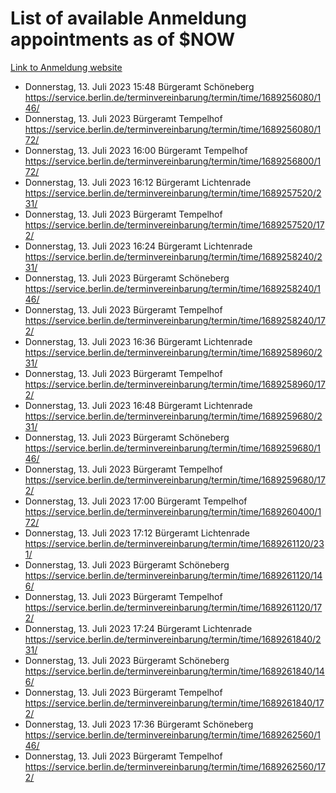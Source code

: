 # List of available Anmeldung appointments as of $NOW
[Link to Anmeldung website](https://service.berlin.de/terminvereinbarung/termin/tag.php?termin=1&anliegen[]=120686&dienstleisterlist=122210,122217,327316,122219,327312,122227,327314,122231,327346,122243,327348,122254,122252,329742,122260,329745,122262,329748,122271,327278,122273,327274,122277,327276,330436,122280,327294,122282,327290,122284,327292,122291,327270,122285,327266,122286,327264,122296,327268,150230,329760,122297,327286,122294,327284,122312,329763,122314,329775,122304,327330,122311,327334,122309,327332,317869,122281,327352,122279,329772,122283,122276,327324,122274,327326,122267,329766,122246,327318,122251,327320,122257,327322,122208,327298,122226,327300&herkunft=http%3A%2F%2Fservice.berlin.de%2Fdienstleistung%2F120686%2F)
- Donnerstag, 13. Juli 2023 15:48 Bürgeramt Schöneberg https://service.berlin.de/terminvereinbarung/termin/time/1689256080/146/
- Donnerstag, 13. Juli 2023  Bürgeramt Tempelhof https://service.berlin.de/terminvereinbarung/termin/time/1689256080/172/
- Donnerstag, 13. Juli 2023 16:00 Bürgeramt Tempelhof https://service.berlin.de/terminvereinbarung/termin/time/1689256800/172/
- Donnerstag, 13. Juli 2023 16:12 Bürgeramt Lichtenrade https://service.berlin.de/terminvereinbarung/termin/time/1689257520/231/
- Donnerstag, 13. Juli 2023  Bürgeramt Tempelhof https://service.berlin.de/terminvereinbarung/termin/time/1689257520/172/
- Donnerstag, 13. Juli 2023 16:24 Bürgeramt Lichtenrade https://service.berlin.de/terminvereinbarung/termin/time/1689258240/231/
- Donnerstag, 13. Juli 2023  Bürgeramt Schöneberg https://service.berlin.de/terminvereinbarung/termin/time/1689258240/146/
- Donnerstag, 13. Juli 2023  Bürgeramt Tempelhof https://service.berlin.de/terminvereinbarung/termin/time/1689258240/172/
- Donnerstag, 13. Juli 2023 16:36 Bürgeramt Lichtenrade https://service.berlin.de/terminvereinbarung/termin/time/1689258960/231/
- Donnerstag, 13. Juli 2023  Bürgeramt Tempelhof https://service.berlin.de/terminvereinbarung/termin/time/1689258960/172/
- Donnerstag, 13. Juli 2023 16:48 Bürgeramt Lichtenrade https://service.berlin.de/terminvereinbarung/termin/time/1689259680/231/
- Donnerstag, 13. Juli 2023  Bürgeramt Schöneberg https://service.berlin.de/terminvereinbarung/termin/time/1689259680/146/
- Donnerstag, 13. Juli 2023  Bürgeramt Tempelhof https://service.berlin.de/terminvereinbarung/termin/time/1689259680/172/
- Donnerstag, 13. Juli 2023 17:00 Bürgeramt Tempelhof https://service.berlin.de/terminvereinbarung/termin/time/1689260400/172/
- Donnerstag, 13. Juli 2023 17:12 Bürgeramt Lichtenrade https://service.berlin.de/terminvereinbarung/termin/time/1689261120/231/
- Donnerstag, 13. Juli 2023  Bürgeramt Schöneberg https://service.berlin.de/terminvereinbarung/termin/time/1689261120/146/
- Donnerstag, 13. Juli 2023  Bürgeramt Tempelhof https://service.berlin.de/terminvereinbarung/termin/time/1689261120/172/
- Donnerstag, 13. Juli 2023 17:24 Bürgeramt Lichtenrade https://service.berlin.de/terminvereinbarung/termin/time/1689261840/231/
- Donnerstag, 13. Juli 2023  Bürgeramt Schöneberg https://service.berlin.de/terminvereinbarung/termin/time/1689261840/146/
- Donnerstag, 13. Juli 2023  Bürgeramt Tempelhof https://service.berlin.de/terminvereinbarung/termin/time/1689261840/172/
- Donnerstag, 13. Juli 2023 17:36 Bürgeramt Schöneberg https://service.berlin.de/terminvereinbarung/termin/time/1689262560/146/
- Donnerstag, 13. Juli 2023  Bürgeramt Tempelhof https://service.berlin.de/terminvereinbarung/termin/time/1689262560/172/
